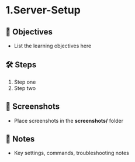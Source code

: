 # 1.Server-Setup

## 🎯 Objectives
- List the learning objectives here

## 🛠️ Steps
1. Step one
2. Step two

## 📸 Screenshots
- Place screenshots in the **screenshots/** folder

## 📝 Notes
- Key settings, commands, troubleshooting notes
